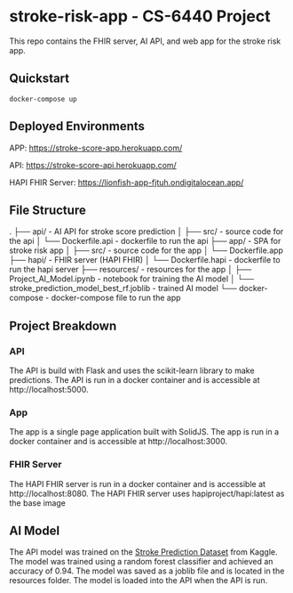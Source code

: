 # stroke-risk-app - CS-6440 Project

This repo contains the FHIR server, AI API, and web app for the stroke risk app.

## Quickstart
```
docker-compose up
```

## Deployed Environments
APP: https://stroke-score-app.herokuapp.com/

API: https://stroke-score-api.herokuapp.com/

HAPI FHIR Server: https://lionfish-app-fjtuh.ondigitalocean.app/

## File Structure
.
├── api/ - AI API for stroke score prediction
│   ├── src/ - source code for the api
│   └── Dockerfile.api - dockerfile to run the api
├── app/ - SPA for stroke risk app
│   ├── src/ - source code for the app
│   └── Dockerfile.app
├── hapi/ - FHIR server (HAPI FHIR)
│   └── Dockerfile.hapi - dockerfile to run the hapi server
├── resources/ - resources for the app
│   ├── Project_AI_Model.ipynb - notebook for training the AI model
│   └── stroke_prediction_model_best_rf.joblib - trained AI model
└── docker-compose - docker-compose file to run the app

## Project Breakdown
### API
The API is build with Flask and uses the scikit-learn library to make predictions. The API is run in a docker container and is accessible at http://localhost:5000.

### App
The app is a single page application built with SolidJS. The app is run in a docker container and is accessible at http://localhost:3000.

### FHIR Server
The HAPI FHIR server is run in a docker container and is accessible at http://localhost:8080. The HAPI FHIR server uses hapiproject/hapi:latest as the base image

## AI Model
The API model was trained on the [Stroke Prediction Dataset](https://www.kaggle.com/fedesoriano/stroke-prediction-dataset) from Kaggle. The model was trained using a random forest classifier and achieved an accuracy of 0.94. The model was saved as a joblib file and is located in the resources folder. The model is loaded into the API when the API is run.
